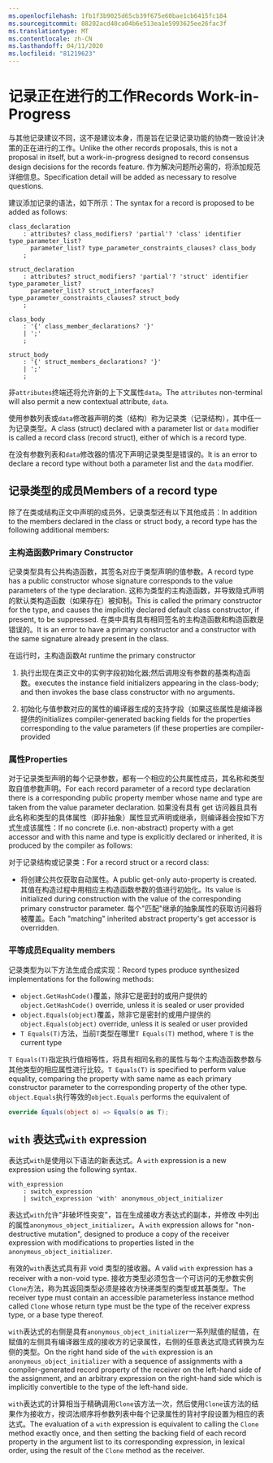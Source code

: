 ```yaml
---
ms.openlocfilehash: 1fb1f3b9025d65cb39f675e60bae1cb6415fc184
ms.sourcegitcommit: 88202acd40ca04b6e513ea1e5993625ee26fac3f
ms.translationtype: MT
ms.contentlocale: zh-CN
ms.lasthandoff: 04/11/2020
ms.locfileid: "81219623"
---
```

# <a name="records-work-in-progress"></a><span data-ttu-id="3b29b-101">记录正在进行的工作</span><span class="sxs-lookup"><span data-stu-id="3b29b-101">Records Work-in-Progress</span></span>

<span data-ttu-id="3b29b-102">与其他记录建议不同，这不是建议本身，而是旨在记录记录功能的协商一致设计决策的正在进行的工作。</span><span class="sxs-lookup"><span data-stu-id="3b29b-102">Unlike the other records proposals, this is not a proposal in itself, but a work-in-progress designed to record consensus design decisions for the records feature.</span></span> <span data-ttu-id="3b29b-103">作为解决问题所必需的，将添加规范详细信息。</span><span class="sxs-lookup"><span data-stu-id="3b29b-103">Specification detail will be added as necessary to resolve questions.</span></span>

<span data-ttu-id="3b29b-104">建议添加记录的语法，如下所示：</span><span class="sxs-lookup"><span data-stu-id="3b29b-104">The syntax for a record is proposed to be added as follows:</span></span>

```antlr
class_declaration
    : attributes? class_modifiers? 'partial'? 'class' identifier type_parameter_list?
      parameter_list? type_parameter_constraints_clauses? class_body
    ;

struct_declaration
    : attributes? struct_modifiers? 'partial'? 'struct' identifier type_parameter_list?
      parameter_list? struct_interfaces? type_parameter_constraints_clauses? struct_body
    ;

class_body
    : '{' class_member_declarations? '}'
    | ';'
    ;

struct_body
    : '{' struct_members_declarations? '}'
    | ';'
    ;
```

<span data-ttu-id="3b29b-105">非`attributes`终端还将允许新的上下文属性`data`。</span><span class="sxs-lookup"><span data-stu-id="3b29b-105">The `attributes` non-terminal will also permit a new contextual attribute, `data`.</span></span>

<span data-ttu-id="3b29b-106">使用参数列表或`data`修改器声明的类（结构）称为记录类（记录结构），其中任一为记录类型。</span><span class="sxs-lookup"><span data-stu-id="3b29b-106">A class (struct) declared with a parameter list or `data` modifier is called a record class (record struct), either of which is a record type.</span></span>

<span data-ttu-id="3b29b-107">在没有参数列表和`data`修改器的情况下声明记录类型是错误的。</span><span class="sxs-lookup"><span data-stu-id="3b29b-107">It is an error to declare a record type without both a parameter list and the `data` modifier.</span></span>

## <a name="members-of-a-record-type"></a><span data-ttu-id="3b29b-108">记录类型的成员</span><span class="sxs-lookup"><span data-stu-id="3b29b-108">Members of a record type</span></span>

<span data-ttu-id="3b29b-109">除了在类或结构正文中声明的成员外，记录类型还有以下其他成员：</span><span class="sxs-lookup"><span data-stu-id="3b29b-109">In addition to the members declared in the class or struct body, a record type has the following additional members:</span></span>

### <a name="primary-constructor"></a><span data-ttu-id="3b29b-110">主构造函数</span><span class="sxs-lookup"><span data-stu-id="3b29b-110">Primary Constructor</span></span>

<span data-ttu-id="3b29b-111">记录类型具有公共构造函数，其签名对应于类型声明的值参数。</span><span class="sxs-lookup"><span data-stu-id="3b29b-111">A record type has a public constructor whose signature corresponds to the value parameters of the type declaration.</span></span> <span data-ttu-id="3b29b-112">这称为类型的主构造函数，并导致隐式声明的默认类构造函数（如果存在）被抑制。</span><span class="sxs-lookup"><span data-stu-id="3b29b-112">This is called the primary constructor for the type, and causes the implicitly declared default class constructor, if present, to be suppressed.</span></span> <span data-ttu-id="3b29b-113">在类中具有具有相同签名的主构造函数和构造函数是错误的。</span><span class="sxs-lookup"><span data-stu-id="3b29b-113">It is an error to have a primary constructor and a constructor with the same signature already present in the class.</span></span>

<span data-ttu-id="3b29b-114">在运行时，主构造函数</span><span class="sxs-lookup"><span data-stu-id="3b29b-114">At runtime the primary constructor</span></span>

1. <span data-ttu-id="3b29b-115">执行出现在类正文中的实例字段初始化器;然后调用没有参数的基类构造函数。</span><span class="sxs-lookup"><span data-stu-id="3b29b-115">executes the instance field initializers appearing in the class-body; and then  invokes the base class constructor with no arguments.</span></span>

1. <span data-ttu-id="3b29b-116">初始化与值参数对应的属性的编译器生成的支持字段（如果这些属性是编译器提供的</span><span class="sxs-lookup"><span data-stu-id="3b29b-116">initializes compiler-generated backing fields for the properties corresponding to the value parameters (if these properties are compiler-provided</span></span>

### <a name="properties"></a><span data-ttu-id="3b29b-117">属性</span><span class="sxs-lookup"><span data-stu-id="3b29b-117">Properties</span></span>

<span data-ttu-id="3b29b-118">对于记录类型声明的每个记录参数，都有一个相应的公共属性成员，其名称和类型取自值参数声明。</span><span class="sxs-lookup"><span data-stu-id="3b29b-118">For each record parameter of a record type declaration there is a corresponding public property member whose name and type are taken from the value parameter declaration.</span></span> <span data-ttu-id="3b29b-119">如果没有具有 get 访问器且具有此名称和类型的具体属性（即非抽象）属性显式声明或继承，则编译器会按如下方式生成该属性：</span><span class="sxs-lookup"><span data-stu-id="3b29b-119">If no concrete (i.e. non-abstract) property with a get accessor and with this name and type is explicitly declared or inherited, it is produced by the compiler as follows:</span></span>

<span data-ttu-id="3b29b-120">对于记录结构或记录类：</span><span class="sxs-lookup"><span data-stu-id="3b29b-120">For a record struct or a record class:</span></span>

* <span data-ttu-id="3b29b-121">将创建公共仅获取自动属性。</span><span class="sxs-lookup"><span data-stu-id="3b29b-121">A public get-only auto-property is created.</span></span> <span data-ttu-id="3b29b-122">其值在构造过程中用相应主构造函数参数的值进行初始化。</span><span class="sxs-lookup"><span data-stu-id="3b29b-122">Its value is initialized during construction with the value of the corresponding primary constructor parameter.</span></span> <span data-ttu-id="3b29b-123">每个"匹配"继承的抽象属性的获取访问器将被覆盖。</span><span class="sxs-lookup"><span data-stu-id="3b29b-123">Each "matching" inherited abstract property's get accessor is overridden.</span></span>

### <a name="equality-members"></a><span data-ttu-id="3b29b-124">平等成员</span><span class="sxs-lookup"><span data-stu-id="3b29b-124">Equality members</span></span>

<span data-ttu-id="3b29b-125">记录类型为以下方法生成合成实现：</span><span class="sxs-lookup"><span data-stu-id="3b29b-125">Record types produce synthesized implementations for the following methods:</span></span>

* <span data-ttu-id="3b29b-126">`object.GetHashCode()`覆盖，除非它是密封的或用户提供的</span><span class="sxs-lookup"><span data-stu-id="3b29b-126">`object.GetHashCode()` override, unless it is sealed or user provided</span></span>
* <span data-ttu-id="3b29b-127">`object.Equals(object)`覆盖，除非它是密封的或用户提供的</span><span class="sxs-lookup"><span data-stu-id="3b29b-127">`object.Equals(object)` override, unless it is sealed or user provided</span></span>
* <span data-ttu-id="3b29b-128">`T Equals(T)`方法，当前`T`类型在哪里</span><span class="sxs-lookup"><span data-stu-id="3b29b-128">`T Equals(T)` method, where `T` is the current type</span></span>

<span data-ttu-id="3b29b-129">`T Equals(T)`指定执行值相等性，将具有相同名称的属性与每个主构造函数参数与其他类型的相应属性进行比较。</span><span class="sxs-lookup"><span data-stu-id="3b29b-129">`T Equals(T)` is specified to perform value equality, comparing the property with same name as each primary constructor parameter to the corresponding property of the other type.</span></span>
<span data-ttu-id="3b29b-130">`object.Equals`执行等效的</span><span class="sxs-lookup"><span data-stu-id="3b29b-130">`object.Equals` performs the equivalent of</span></span>

```C#
override Equals(object o) => Equals(o as T);
```

## <a name="with-expression"></a><span data-ttu-id="3b29b-131">`with` 表达式</span><span class="sxs-lookup"><span data-stu-id="3b29b-131">`with` expression</span></span>

<span data-ttu-id="3b29b-132">表达式`with`是使用以下语法的新表达式。</span><span class="sxs-lookup"><span data-stu-id="3b29b-132">A `with` expression is a new expression using the following syntax.</span></span>

```antlr
with_expression
    : switch_expression
    | switch_expression 'with' anonymous_object_initializer
```

<span data-ttu-id="3b29b-133">表达式`with`允许"非破坏性突变"，旨在生成接收方表达式的副本，并修改 中列出的属性`anonymous_object_initializer`。</span><span class="sxs-lookup"><span data-stu-id="3b29b-133">A `with` expression allows for "non-destructive mutation", designed to produce a copy of the receiver expression with modifications to properties listed in the `anonymous_object_initializer`.</span></span>

<span data-ttu-id="3b29b-134">有效的`with`表达式具有非 void 类型的接收器。</span><span class="sxs-lookup"><span data-stu-id="3b29b-134">A valid `with` expression has a receiver with a non-void type.</span></span> <span data-ttu-id="3b29b-135">接收方类型必须包含一个可访问的无参数实例`Clone`方法，称为其返回类型必须是接收方快递类型的类型或其基类型。</span><span class="sxs-lookup"><span data-stu-id="3b29b-135">The receiver type must contain an accessible parameterless instance method called `Clone` whose return type must be the type of the receiver express type, or a base type thereof.</span></span>

<span data-ttu-id="3b29b-136">`with`表达式的右侧是具有`anonymous_object_initializer`一系列赋值的赋值，在赋值的左侧具有编译器生成的接收方的记录属性，右侧的任意表达式隐式转换为左侧的类型。</span><span class="sxs-lookup"><span data-stu-id="3b29b-136">On the right hand side of the `with` expression is an `anonymous_object_initializer` with a sequence of assignments with a compiler-generated record property of the receiver on the left-hand side of the assignment, and an arbitrary expression on the right-hand side which is implicitly convertible to the type of the left-hand side.</span></span>

<span data-ttu-id="3b29b-137">`with`表达式的计算相当于精确调用`Clone`该方法一次，然后使用`Clone`该方法的结果作为接收方，按词法顺序将参数列表中每个记录属性的背衬字段设置为相应的表达式。</span><span class="sxs-lookup"><span data-stu-id="3b29b-137">The evaluation of a `with` expression is equivalent to calling the `Clone` method exactly once, and then setting the backing field of each record property in the argument list to its corresponding expression, in lexical order, using the result of the `Clone` method as the receiver.</span></span>
